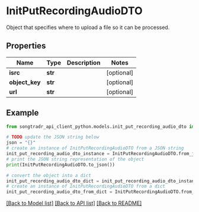# InitPutRecordingAudioDTO

Object that specifies where to upload a file so it can be processed.

## Properties

Name | Type | Description | Notes
------------ | ------------- | ------------- | -------------
**isrc** | **str** |  | [optional] 
**object_key** | **str** |  | [optional] 
**url** | **str** |  | [optional] 

## Example

```python
from songtradr_api_client_python.models.init_put_recording_audio_dto import InitPutRecordingAudioDTO

# TODO update the JSON string below
json = "{}"
# create an instance of InitPutRecordingAudioDTO from a JSON string
init_put_recording_audio_dto_instance = InitPutRecordingAudioDTO.from_json(json)
# print the JSON string representation of the object
print(InitPutRecordingAudioDTO.to_json())

# convert the object into a dict
init_put_recording_audio_dto_dict = init_put_recording_audio_dto_instance.to_dict()
# create an instance of InitPutRecordingAudioDTO from a dict
init_put_recording_audio_dto_from_dict = InitPutRecordingAudioDTO.from_dict(init_put_recording_audio_dto_dict)
```
[[Back to Model list]](../README.md#documentation-for-models) [[Back to API list]](../README.md#documentation-for-api-endpoints) [[Back to README]](../README.md)



